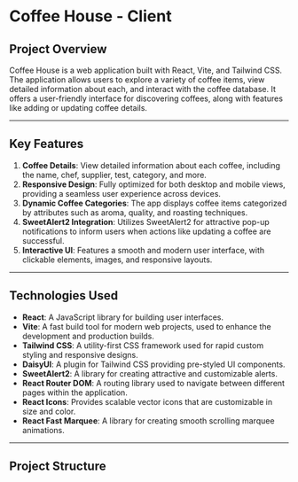 # Coffee House - Client

## Project Overview

Coffee House is a web application built with React, Vite, and Tailwind CSS. The application allows users to explore a variety of coffee items, view detailed information about each, and interact with the coffee database. It offers a user-friendly interface for discovering coffees, along with features like adding or updating coffee details.

---

## Key Features

1. **Coffee Details**: View detailed information about each coffee, including the name, chef, supplier, test, category, and more.
2. **Responsive Design**: Fully optimized for both desktop and mobile views, providing a seamless user experience across devices.
3. **Dynamic Coffee Categories**: The app displays coffee items categorized by attributes such as aroma, quality, and roasting techniques.
4. **SweetAlert2 Integration**: Utilizes SweetAlert2 for attractive pop-up notifications to inform users when actions like updating a coffee are successful.
5. **Interactive UI**: Features a smooth and modern user interface, with clickable elements, images, and responsive layouts.

---

## Technologies Used

- **React**: A JavaScript library for building user interfaces.
- **Vite**: A fast build tool for modern web projects, used to enhance the development and production builds.
- **Tailwind CSS**: A utility-first CSS framework used for rapid custom styling and responsive designs.
- **DaisyUI**: A plugin for Tailwind CSS providing pre-styled UI components.
- **SweetAlert2**: A library for creating attractive and customizable alerts.
- **React Router DOM**: A routing library used to navigate between different pages within the application.
- **React Icons**: Provides scalable vector icons that are customizable in size and color.
- **React Fast Marquee**: A library for creating smooth scrolling marquee animations.

---

## Project Structure

